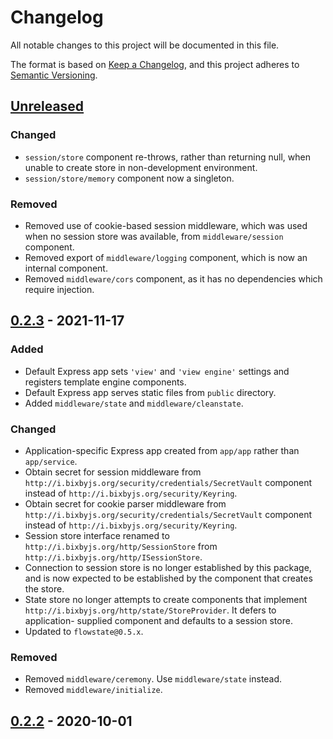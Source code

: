 # Changelog
All notable changes to this project will be documented in this file.

The format is based on [Keep a Changelog](https://keepachangelog.com/en/1.0.0/),
and this project adheres to [Semantic Versioning](https://semver.org/spec/v2.0.0.html).

## [Unreleased]
### Changed
- `session/store` component re-throws, rather than returning null, when unable
to create store in non-development environment.
- `session/store/memory` component now a singleton.

### Removed
- Removed use of cookie-based session middleware, which was used when no session
store was available, from `middleware/session` component.
- Removed export of `middleware/logging` component, which is now an internal
component.
- Removed `middleware/cors` component, as it has no dependencies which require
injection.

## [0.2.3] - 2021-11-17
### Added
- Default Express app sets `'view'` and `'view engine'` settings and registers
template engine components.
- Default Express app serves static files from `public` directory.
- Added `middleware/state` and `middleware/cleanstate`.

### Changed
- Application-specific Express app created from `app/app` rather than
`app/service`.
- Obtain secret for session middleware from `http://i.bixbyjs.org/security/credentials/SecretVault`
component instead of `http://i.bixbyjs.org/security/Keyring`.
- Obtain secret for cookie parser middleware from `http://i.bixbyjs.org/security/credentials/SecretVault`
component instead of `http://i.bixbyjs.org/security/Keyring`.
- Session store interface renamed to `http://i.bixbyjs.org/http/SessionStore` from
`http://i.bixbyjs.org/http/ISessionStore`.
- Connection to session store is no longer established by this package, and is
now expected to be established by the component that creates the store.
- State store no longer attempts to create components that implement
`http://i.bixbyjs.org/http/state/StoreProvider`.  It defers to application-
supplied component and defaults to a session store.
- Updated to `flowstate@0.5.x`.

### Removed
- Removed `middleware/ceremony`.  Use `middleware/state` instead.
- Removed `middleware/initialize`.

## [0.2.2] - 2020-10-01

[Unreleased]: https://github.com/bixbyjs/bixby-express/compare/v0.2.3...HEAD
[0.2.3]: https://github.com/bixbyjs/bixby-express/compare/v0.2.2...v0.2.3
[0.2.2]: https://github.com/bixbyjs/bixby-express/compare/v0.2.1...v0.2.2
